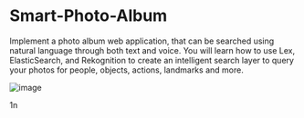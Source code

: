 # Smart-Photo-Album

Implement a photo album web application, that can be searched using natural language through both text and voice. You will learn how to use Lex, ElasticSearch, and Rekognition to create an intelligent search layer to query your photos for people, objects, actions, landmarks and more.


![image](https://user-images.githubusercontent.com/55186660/162592481-cdf28765-e7f6-41f7-b170-b17c48947536.png)

1n
